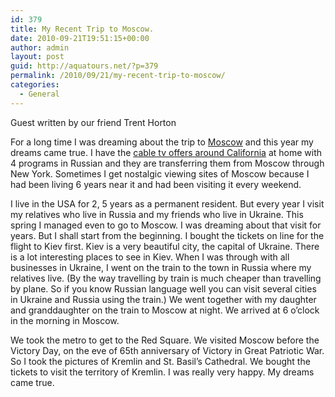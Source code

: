 ```yaml
---
id: 379
title: My Recent Trip to Moscow.
date: 2010-09-21T19:51:15+00:00
author: admin
layout: post
guid: http://aquatours.net/?p=379
permalink: /2010/09/21/my-recent-trip-to-moscow/
categories:
  - General
---
```

Guest written by our friend Trent Horton

For a long time I was dreaming about the trip to [Moscow](http://www.scrapsofmoscow.org/) and this year my dreams came true. I have the [cable tv offers around California](http://www.bestchoicetv.com/satellite-tv/ca/ "cable tv offers around California offers") at home with 4 programs in Russian and they are transferring them from Moscow through New York. Sometimes I get nostalgic viewing sites of Moscow because I had been living 6 years near it and had been visiting it every weekend.

I live in the USA for 2, 5 years as a permanent resident. But every year I visit my relatives who live in Russia and my friends who live in Ukraine. This spring I managed even to go to Moscow. I was dreaming about that visit for years. But I shall start from the beginning. I bought the tickets on line for the flight to Kiev first. Kiev is a very beautiful city, the capital of Ukraine. There is a lot interesting places to see in Kiev. When I was through with all businesses in Ukraine, I went on the train to the town in Russia where my relatives live. (By the way travelling by train is much cheaper than travelling by plane. So if you know Russian language well you can visit several cities in Ukraine and Russia using the train.) We went together with my daughter and granddaughter on the train to Moscow at night. We arrived at 6 o&#8217;clock in the morning in Moscow.

We took the metro to get to the Red Square. We visited Moscow before the Victory Day, on the eve of 65th anniversary of Victory in Great Patriotic War. So I took the pictures of Kremlin and St. Basil&#8217;s Cathedral. We bought the tickets to visit the territory of Kremlin. I was really very happy. My dreams came true.